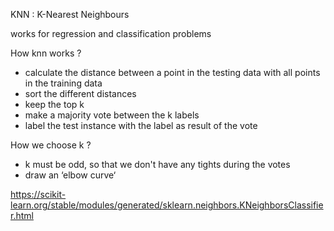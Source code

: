 
KNN : K-Nearest Neighbours

works for regression and classification problems

How knn works ?

- calculate the distance between a point in the testing data with all points in the training data
- sort the different distances 
- keep the top k 
- make a majority vote between the k labels
- label the test instance with the label as result of the vote


How we choose k ?
- k must be odd, so that we don't have any tights during the votes 
- draw an ‘elbow curve‘ 

https://scikit-learn.org/stable/modules/generated/sklearn.neighbors.KNeighborsClassifier.html
